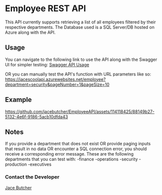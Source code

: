 ﻿# Employee REST API

This API currently supports retrieving a list of all employees filtered by their respective departments. The Database used is a SQL Server/DB hosted on Azure along with the API.

## Usage

You can navigate to the following link to use the API along with the Swagger UI for simpler testing: [Swagger API Usage](https://jacescoolapi.azurewebsites.net/swagger/index.html) 

OR you can manually test the API's function with URL parameters like so: https://jacescoolapi.azurewebsites.net/employee?department=security&pageNumber=1&pageSize=10

## Example
https://github.com/jacebutcher/EmployeeAPI/assets/114118425/88149b27-5132-4e6f-9186-5acb10dfda43


## Notes

If you provide a department that does not exist OR provide paging inputs that result in no data OR encounter a SQL connection error, you should receive a corresponding error message.
These are the following departments that you can test with:
-finance
-operations
-security
-production
-executives

### Contact the Developer

[Jace Butcher](https://www.linkedin.com/in/jacedylanbutcher/)
